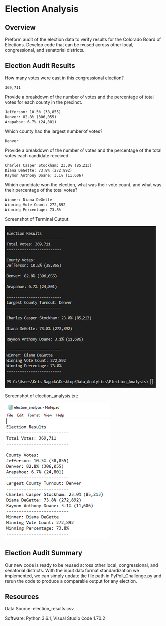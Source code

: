 # Election Analysis

## Overview

Preform audit of the election data to verify results for the Colorado Board of Elections. Develop code that can be reused across other local, congressional, and senatorial districts. 

## Election Audit Results

How many votes were cast in this congressional election?
   ```
   369,711
   ```
Provide a breakdown of the number of votes and the percentage of total votes for each county in the precinct.
   ```
   Jefferson: 10.5% (38,855)
   Denver: 82.8% (306,055)
   Arapahoe: 6.7% (24,801)
   ```
Which county had the largest number of votes?
   ```
   Denver
   ```
   
Provide a breakdown of the number of votes and the percentage of the total votes each candidate received.
   ```
   Charles Casper Stockham: 23.0% (85,213)
   Diana DeGette: 73.8% (272,892)
   Raymon Anthony Doane: 3.1% (11,606)
   ```
   
Which candidate won the election, what was their vote count, and what was their percentage of the total votes?
   ```
   Winner: Diana DeGette
   Winning Vote Count: 272,892
   Winning Percentage: 73.8%
   ```
   
Screenshot of Terminal Output: 

![election_results](https://github.com/krisnagoda/Election_Analysis/blob/eff5bc494ab6f47c7d8c8b8c24d97029c8cf3aa8/resources/election_results_module_3_challenge.png)

Screenshot of election_analysis.txt:

![election_results](https://github.com/krisnagoda/Election_Analysis/blob/27f01909e19283829ea106ff6e473c35b30ca416/resources/election_results_module_3_challenge_notepad.png)

## Election Audit Summary

Our new code is ready to be reused across other local, congressional, and senatorial districts. With the input data format standardization we implemented, we can simply update the file path in PyPoll_Challenge.py and rerun the code to produce a comparable output for any election. 
   
## Resources

Data Source: election_results.csv

Software: Python 3.6.1, Visual Studio Code 1.70.2
